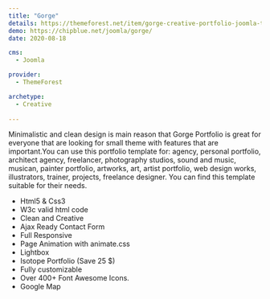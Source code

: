 ```yaml
---
title: "Gorge"
details: https://themeforest.net/item/gorge-creative-portfolio-joomla-template/28164838
demo: https://chipblue.net/joomla/gorge/
date: 2020-08-18

cms: 
  - Joomla

provider: 
  - ThemeForest

archetype:
  - Creative
  
---
```


Minimalistic and clean design is main reason that Gorge Portfolio is great for everyone that are looking for small theme with features that are important.You can use this portfolio template for: agency, personal portfolio, architect agency, freelancer, photography studios, sound and music, musican, painter portfolio, artworks, art, artist portfolio, web design works, illustrators, trainer, projects, freelance designer. You can find this template suitable for their needs. 

- Html5 & Css3
- W3c valid html code
- Clean and Creative
- Ajax Ready Contact Form
- Full Responsive
- Page Animation with animate.css
- Lightbox
- Isotope Portfolio (Save 25 $)
- Fully customizable
- Over 400+ Font Awesome Icons.
- Google Map

